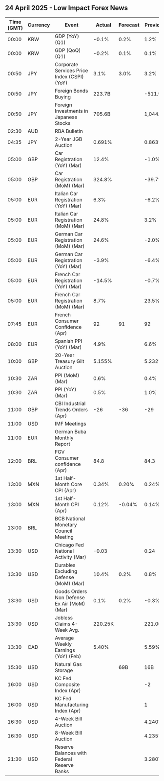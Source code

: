 ## 24 April 2025 - Low Impact Forex News

| Time (GMT) | Currency | Event | Actual | Forecast | Previous |
|------|----------|-------|--------|----------|----------|
| 00:00 | KRW | GDP (YoY) (Q1) | -0.1% | 0.2% | 1.2% |
| 00:00 | KRW | GDP (QoQ) (Q1) | -0.2% | 0.1% | 0.1% |
| 00:50 | JPY | Corporate Services Price Index (CSPI) (YoY) | 3.1% | 3.0% | 3.2% |
| 00:50 | JPY | Foreign Bonds Buying | 223.7B |  | -511.9B |
| 00:50 | JPY | Foreign Investments in Japanese Stocks | 705.6B |  | 1,044.9B |
| 02:30 | AUD | RBA Bulletin |  |  |  |
| 04:35 | JPY | 2-Year JGB Auction | 0.691% |  | 0.863% |
| 05:00 | GBP | Car Registration (YoY) (Mar) | 12.4% |  | -1.0% |
| 05:00 | GBP | Car Registration (MoM) (Mar) | 324.8% |  | -39.7% |
| 05:00 | EUR | Italian Car Registration (YoY) (Mar) | 6.3% |  | -6.2% |
| 05:00 | EUR | Italian Car Registration (MoM) (Mar) | 24.8% |  | 3.2% |
| 05:00 | EUR | German Car Registration (MoM) (Mar) | 24.6% |  | -2.0% |
| 05:00 | EUR | German Car Registration (YoY) (Mar) | -3.9% |  | -6.4% |
| 05:00 | EUR | French Car Registration (YoY) (Mar) | -14.5% |  | -0.7% |
| 05:00 | EUR | French Car Registration (MoM) (Mar) | 8.7% |  | 23.5% |
| 07:45 | EUR | French Consumer Confidence (Apr) | 92 | 91 | 92 |
| 08:00 | EUR | Spanish PPI (YoY) (Mar) | 4.9% |  | 6.6% |
| 10:00 | GBP | 20-Year Treasury Gilt Auction | 5.155% |  | 5.232% |
| 10:30 | ZAR | PPI (MoM) (Mar) | 0.6% |  | 0.4% |
| 10:30 | ZAR | PPI (YoY) (Mar) | 0.5% |  | 1.0% |
| 11:00 | GBP | CBI Industrial Trends Orders (Apr) | -26 | -36 | -29 |
| 11:00 | USD | IMF Meetings |  |  |  |
| 11:00 | EUR | German Buba Monthly Report |  |  |  |
| 12:00 | BRL | FGV Consumer confidence (Apr) | 84.8 |  | 84.3 |
| 13:00 | MXN | 1st Half-Month Core CPI (Apr) | 0.34% | 0.20% | 0.24% |
| 13:00 | MXN | 1st Half-Month CPI (Apr) | 0.12% | -0.04% | 0.14% |
| 13:00 | BRL | BCB National Monetary Council Meeting |  |  |  |
| 13:30 | USD | Chicago Fed National Activity (Mar) | -0.03 |  | 0.24 |
| 13:30 | USD | Durables Excluding Defense (MoM) (Mar) | 10.4% | 0.2% | 0.8% |
| 13:30 | USD | Goods Orders Non Defense Ex Air (MoM) (Mar) | 0.1% | 0.2% | -0.3% |
| 13:30 | USD | Jobless Claims 4-Week Avg. | 220.25K |  | 221.00K |
| 13:30 | CAD | Average Weekly Earnings (YoY) (Feb) | 5.40% |  | 5.59% |
| 15:30 | USD | Natural Gas Storage |  | 69B | 16B |
| 16:00 | USD | KC Fed Composite Index (Apr) |  |  | -2 |
| 16:00 | USD | KC Fed Manufacturing Index (Apr) |  |  | 1 |
| 16:30 | USD | 4-Week Bill Auction |  |  | 4.240% |
| 16:30 | USD | 8-Week Bill Auction |  |  | 4.235% |
| 21:30 | USD | Reserve Balances with Federal Reserve Banks |  |  | 3.280T |
